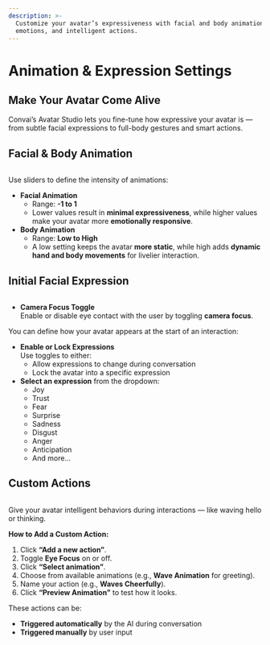 ```yaml
---
description: >-
  Customize your avatar’s expressiveness with facial and body animations,
  emotions, and intelligent actions.
---
```


# Animation & Expression Settings

## Make Your Avatar Come Alive

Convai’s Avatar Studio lets you fine-tune how expressive your avatar is — from subtle facial expressions to full-body gestures and smart actions.

## **Facial & Body Animation**

<figure><img src="https://lh7-rt.googleusercontent.com/docsz/AD_4nXcHe24cCMCm8bSddWh2X-kQZrJ9naojCb0sU292DyBN8hcXc3a4zkISO97CLJ3O3bfhAZfXLfVlwN9v-OvWZBYlIiBF-dFhZ8HIqFh7-2adYZtDLA8T88LEVhUZFUvOWW7aQqWIMQ?key=UBmSq8Y7gM25yDvVwPYY7g" alt=""><figcaption></figcaption></figure>

Use sliders to define the intensity of animations:

* **Facial Animation**
  * Range: **-1 to 1**
  * Lower values result in **minimal expressiveness**, while higher values make your avatar more **emotionally responsive**.
* **Body Animation**
  * Range: **Low to High**
  * A low setting keeps the avatar **more static**, while high adds **dynamic hand and body movements** for livelier interaction.

## **Initial Facial Expression**

<figure><img src="https://lh7-rt.googleusercontent.com/docsz/AD_4nXfMnjt0UNSvXZBBnmI9mHDxR8JVsCyHR97F9wm_zZaASq8SFaTWSwlio4FBw8B80dxo7KlAoxnso7DS_SCYjizstBZZRyyeinQA-xhrgu6a_6bpx63dUmaeHo_Ug9SLZWWePjcyOg?key=UBmSq8Y7gM25yDvVwPYY7g" alt=""><figcaption></figcaption></figure>

* **Camera Focus Toggle**\
  Enable or disable eye contact with the user by toggling **camera focus**.

You can define how your avatar appears at the start of an interaction:

* **Enable or Lock Expressions**\
  Use toggles to either:
  * Allow expressions to change during conversation
  * Lock the avatar into a specific expression
* **Select an expression** from the dropdown:
  * Joy
  * Trust
  * Fear
  * Surprise
  * Sadness
  * Disgust
  * Anger
  * Anticipation
  * And more...

## **Custom Actions**

<figure><img src="https://lh7-rt.googleusercontent.com/docsz/AD_4nXfGgtVHsM6OSltBs_dxEZGYBSxwn1osw6i7yygz8I8evCkj2fZ5DT6Q3_psB-Uc2Xw-FWM8rgwxUmm91brN9cl_BYW1QWqGoGyPNZVKG0kyKUs3T8t-5ImhPsf-ILT96uux5_h0?key=UBmSq8Y7gM25yDvVwPYY7g" alt=""><figcaption></figcaption></figure>

Give your avatar intelligent behaviors during interactions — like waving hello or thinking.

**How to Add a Custom Action:**

1. Click **“Add a new action”**.
2. Toggle **Eye Focus** on or off.
3. Click **“Select animation”**.
4. Choose from available animations (e.g., **Wave Animation** for greeting).
5. Name your action (e.g., **Waves Cheerfully**).
6. Click **“Preview Animation”** to test how it looks.

These actions can be:

* **Triggered automatically** by the AI during conversation
* **Triggered manually** by user input
